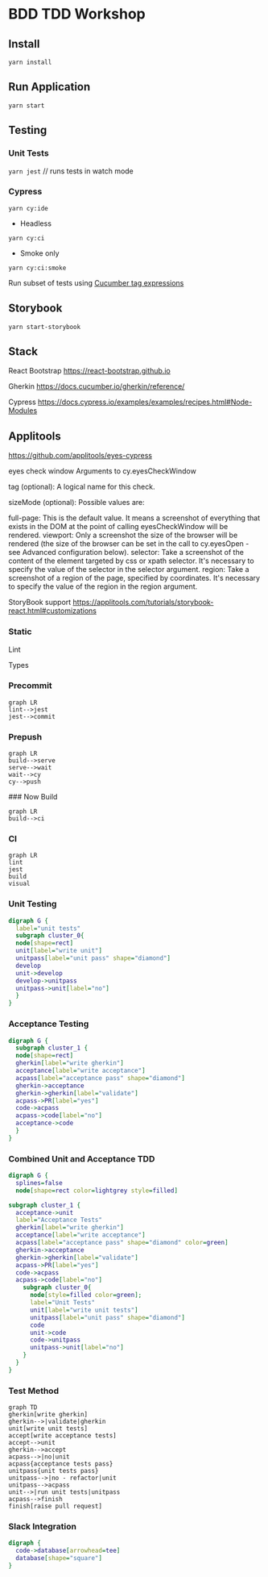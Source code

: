 # BDD TDD Workshop

## Install

`yarn install`

## Run Application

`yarn start`

## Testing

### Unit Tests

`yarn jest` // runs tests in watch mode

### Cypress

`yarn cy:ide`

* Headless

`yarn cy:ci`

* Smoke only

`yarn cy:ci:smoke`

Run subset of tests using [Cucumber tag expressions](https://github.com/cucumber/cucumber/tree/master/tag-expressions)


## Storybook

`yarn start-storybook`

## Stack

React Bootstrap https://react-bootstrap.github.io

Gherkin https://docs.cucumber.io/gherkin/reference/

Cypress https://docs.cypress.io/examples/examples/recipes.html#Node-Modules


## Applitools

https://github.com/applitools/eyes-cypress

eyes check window
Arguments to cy.eyesCheckWindow

tag (optional): A logical name for this check.

sizeMode (optional): Possible values are:

full-page: This is the default value. It means a screenshot of everything that exists in the DOM at the point of calling eyesCheckWindow will be rendered.
viewport: Only a screenshot the size of the browser will be rendered (the size of the browser can be set in the call to cy.eyesOpen - see Advanced configuration below).
selector: Take a screenshot of the content of the element targeted by css or xpath selector. It's necessary to specify the value of the selector in the selector argument.
region: Take a screenshot of a region of the page, specified by coordinates. It's necessary to specify the value of the region in the region argument.

StoryBook support
https://applitools.com/tutorials/storybook-react.html#customizations


### Static

Lint

Types

### Precommit

```mermaid
graph LR
lint-->jest
jest-->commit
```



### Prepush

```mermaid
graph LR
build-->serve
serve-->wait
wait-->cy
cy-->push
```

### Now Build



```mermaid
graph LR
build-->ci
```

### CI

```mermaid
graph LR
lint
jest
build
visual
```

### Unit Testing

```dot
digraph G {
  label="unit tests"
  subgraph cluster_0{
  node[shape=rect]
  unit[label="write unit"]
  unitpass[label="unit pass" shape="diamond"]
  develop
  unit->develop
  develop->unitpass
  unitpass->unit[label="no"]
  }
}
```

### Acceptance Testing

```dot
digraph G {
  subgraph cluster_1 {
  node[shape=rect]
  gherkin[label="write gherkin"]
  acceptance[label="write acceptance"]
  acpass[label="acceptance pass" shape="diamond"]
  gherkin->acceptance
  gherkin->gherkin[label="validate"]
  acpass->PR[label="yes"]
  code->acpass
  acpass->code[label="no"]
  acceptance->code
  }
}
```

### Combined Unit and Acceptance TDD

```dot
digraph G {
  splines=false
  node[shape=rect color=lightgrey style=filled]

subgraph cluster_1 {
  acceptance->unit
  label="Acceptance Tests"
  gherkin[label="write gherkin"]
  acceptance[label="write acceptance"]
  acpass[label="acceptance pass" shape="diamond" color=green]
  gherkin->acceptance
  gherkin->gherkin[label="validate"]
  acpass->PR[label="yes"]
  code->acpass
  acpass->code[label="no"]
    subgraph cluster_0{
      node[style=filled color=green];
      label="Unit Tests"
      unit[label="write unit tests"]
      unitpass[label="unit pass" shape="diamond"]
      code
      unit->code
      code->unitpass
      unitpass->unit[label="no"]
    }
  }
}
```

### Test Method

```mermaid
graph TD
gherkin[write gherkin]
gherkin-->|validate|gherkin
unit[write unit tests]
accept[write acceptance tests]
accept-->unit
gherkin-->accept
acpass-->|no|unit
acpass{acceptance tests pass}
unitpass{unit tests pass}
unitpass-->|no - refactor|unit
unitpass-->acpass
unit-->|run unit tests|unitpass
acpass-->finish
finish[raise pull request]
```

###  Slack Integration


```dot
digraph {
  code->database[arrowhead=tee]
  database[shape="square"]
}
```
